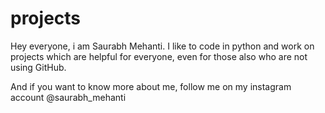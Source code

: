 # projects

Hey everyone, i am Saurabh Mehanti.
I like to code in python and work on projects which are helpful for everyone, even for those also who are not using GitHub.


And if you want to know more about me, follow me on my instagram account
@saurabh_mehanti
